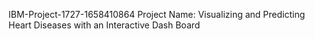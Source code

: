 IBM-Project-1727-1658410864
Project Name: Visualizing and Predicting Heart Diseases with an Interactive Dash Board
